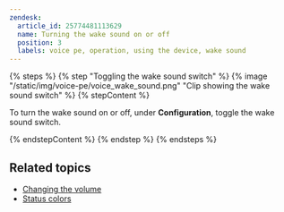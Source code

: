 ```yaml
---
zendesk:
  article_id: 25774481113629
  name: Turning the wake sound on or off
  position: 3
  labels: voice pe, operation, using the device, wake sound
---
```


{% steps %}
{% step "Toggling the wake sound switch" %}
{% image "/static/img/voice-pe/voice_wake_sound.png" "Clip showing the wake sound switch" %}
{% stepContent %}

To turn the wake sound on or off, under **Configuration**, toggle the wake sound switch.

{% endstepContent %}
{% endstep %}
{% endsteps %}

## Related topics

- [Changing the volume](/hc/en-us/articles/25773395022237)
- [Status colors](/hc/en-us/articles/25764604971421)